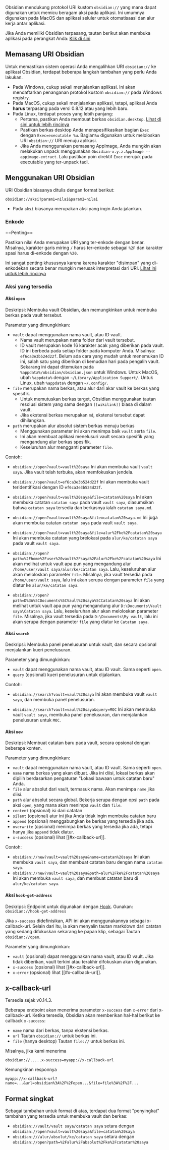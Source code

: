 Obsidian mendukung protokol URI kustom `obsidian://` yang mana dapat digunakan untuk memicu beragam aksi pada aplikasi. Ini umumnya digunakan pada MacOS dan aplikasi seluler untuk otomatisaasi dan alur kerja antar aplikasi.

Jika Anda memiliki Obsidian terpasang, tautan berikut akan membuka aplikasi pada perangkat Anda: [Klik di sini](obsidian://open)

## Memasang URI Obsidian

Untuk memastikan sistem operasi Anda mengalihkan URI `obsidian://` ke aplikasi Obsidian, terdapat beberapa langkah tambahan yang perlu Anda lakukan.

- Pada Windows, cukup sekali menjalankan aplikasi. Ini akan mendaftarkan penanganan protokol kustom `obsidian://` pada Windows registry.
- Pada MacOS, cukup sekali menjalankan aplikasi, tetapi, aplikasi Anda **harus** terpasang pada versi 0.8.12 atau yang lebih baru.
- Pada Linux, terdapat proses yang lebih panjang:
	- Pertama, pastikan Anda membuat berkas `obsidian.desktop`. [Lihat di sini untuk lebih rincinya](https://developer.gnome.org/documentation/guidelines/maintainer/integrating.html#desktop-files)
	- Pastikan berkas desktop Anda menspesifikasikan bagian `Exec` dengan `Exec=executable %u`. Bagian`%u` digunakan untuk meloloskan URI `obsidian://` URI menuju aplikasi.
	- Jika Anda menggunakan pemasang AppImage, Anda mungkin akan melakukan unpack menggunakan `Obsidian-x.y.z.AppImage --appimage-extract`. Lalu pastikan poin direktif `Exec` merujuk pada executable yang ter-unpack tadi.

## Menggunakan URI Obsidian

URI Obsidian biasanya ditulis dengan format berikut:

```
obsidian://aksi?param1=nilai&param2=nilai
```

- Pada `aksi` biasanya merupakan aksi yang ingin Anda jalankan.

### Enkode

==Penting==

Pastikan nilai Anda merupakan URI yang ter-enkode dengan benar. Misalnya, karakter garis miring `/` harus ter-enkode sebagai `%2F` dan karakter spasi harus di-enkode dengan `%20`.

Ini sangat penting khususnya karena karena karakter "disimpan" yang di-enkodekan secara benar mungkin merusak interpretasi dari URI. [Lihat ini untuk lebih rincinya](https://en.wikipedia.org/wiki/Percent-encoding)

### Aksi yang tersedia

#### Aksi `open`

Deskripsi: Membuka vault Obsidian, dan memungkinkan untuk membuka berkas pada vault tersebut.

Parameter yang dimungkinkan:

- `vault` dapat menggunakan nama vault, atau ID vault.
	- Nama vault merupakan nama folder dari vault tersebut.
	- ID vault merupakan kode 16 karakter acak yang diberikan pada vault. ID ini berbeda pada setiap folder pada komputer Anda. Misalnya: `ef6ca3e3b524d22f`. Belum ada cara yang mudah untuk menemukan ID ini, salah satu yang diberikan di kemudian hari pada pengalih vault. Sekarang ini dapat ditemukan pada `%appdata%/obsidian/obsidian.json` untuk Windows. Untuk MacOS, ubah `%appdata%` dengan `~/Library/Application Support/`. Untuk Linux, ubah `%appdata%` dengan `~/.config/`.
- `file` merupakan nama berkas, atau alur dari akar vault ke berkas yang spesifik.
	- Untuk memutuskan berkas target, Obsidian menggunakan tautan resolusi sistem yang sama dengan `[[wikilink]]` biasa di dalam vault.
	- Jika ekstensi berkas merupakan `md`, ekstensi tersebut dapat dihilangkan.
- `path` merupakan alur absolut sistem berkas menuju berkas
	- Menggunakan parameter ini akan menimpa baik `vault` serta `file`.
	- Ini akan membuat aplikasi menelusuri vault secara spesifik yang mengandung alur berkas spesifik.
	- Keseluruhan alur mengganti parameter `file`.

Contoh:

- `obsidian://open?vault=vault%20saya`
	Ini akan membuka vault `vault saya`. Jika vault telah terbuka, akan memfokuskan jendela.

- `obsidian://open?vault=ef6ca3e3b524d22f`
	Ini akan membuka vault teridentifikasi dengan ID `ef6ca3e3b524d22f`.

- `obsidian://open?vault=vault%20saya&file=catatan%20saya`
	Ini akan membuka catatan `catatan saya` pada vault `vault saya`, diasumsikan bahwa `catatan saya` tersedia dan berkasnya ialah `catatan saya.md`.

- `obsidian://open?vault=vault%20saya&file=catatan%20saya.md`
	Ini juga akan membuka catatan `catatan saya` pada vault `vault saya`.

- `obsidian://open?vault=vault%20saya&file=alur%2Fke%2Fcatatan%20saya`
	Ini akan membuka catatan yang brelokasi pada `alur/ke/catatan saya` pada vault `vault saya`.

- `obsidian://open?path=%2Fhome%2Fuser%20vault%2Fsaya%2Falur%2Fke%2Fcatatan%20saya`
	Ini akan melihat untuk vault apa pun yang mengandung alur `/home/user/vault saya/alur/ke/catatan saya`. Lalu, keseluruhan alur akan meloloskan parameter `file`. Misalnya, jika vault tersedia pada `/home/user/vault saya`, lalu ini akan serupa dengan parameter `file` yang diatur ke `alur/ke/catatan saya`.

- `obsidian://open?path=D%3A%5CDocuments%5CVault%20saya%5CCatatan%20saya`
	Ini akan melihat untuk vault apa pun yang mengandung alur `D:\Documents\Vault saya\Catatan saya`. Lalu, keseluruhan alur akan meloloskan parameter `file`. Misalnya, jika vault tersedia pada `D:\Documents\My vault`, lalu ini akan serupa dengan parameter `file` yang diatur ke `Catatan saya`.

#### Aksi `search`

Deskripsi: Membuka panel penelusuran untuk vault, dan secara opsional menjalankan kueri penelusuran.

Parameter yang dimungkinkan:

- `vault` dapat menggunakan nama vault, atau ID vault. Sama seperti `open`.
- `query` (opsional) kueri penelusuran untuk dijalankan.

Contoh:

- `obsidian://search?vault=vault%20saya`
	Ini akan membuka vault `vault saya`, dan membuka panel penelusuran.

- `obsidian://search?vault=vault%20saya&query=MOC`
	Ini akan membuka vault `vault saya`, membuka panel penelusuran, dan menjalankan penelusuran untuk `MOC`.
	
#### Aksi `new`

Deskripsi: Membuat catatan baru pada vault, secara opsional dengan beberapa konten.

Parameter yang dimungkinkan:

- `vault` dapat menggunakan nama vault, atau ID vault. Sama seperti `open`.
- `name` nama berkas yang akan dibuat. Jika ini diisi, lokasi berkas akan dipilih berdasarkan pengaturan "Lokasi bawaan untuk catatan baru" Anda.
- `file` alur absolut dari vault, termasuk nama. Akan menimpa `name` jika diisi.
- `path` alur absolut secara global. Bekerja serupa dengan opsi `path` pada aksi `open`, yang mana akan menimpa  `vault` dan `file`.
- `content` (opsional) isi dari catatan
- `silent` (opsional) atur ini jika Anda tidak ingin membuka catatan baru
- `append` (opsional) menggabungkan ke berkas yang tersedia jika ada.
- `overwrite` (opsional) menimpa berkas yang tersedia jika ada, tetapi hanya jika `append` tidak diatur.
- `x-success` (opsional) lihat [[#x-callback-url]].

Contoh:

- `obsidian://new?vault=vault%20saya&name=catatan%20saya`
	Ini akan membuka `vault saya`, dan membuat catatan baru dengan nama `catatan saya`.
- `obsidian://new?vault=vault%20saya&path=alur%2Fke%2Fcatatan%20saya`
	Ini akan membuka `vault saya`, dan membuat catatan baru di `alur/ke/catatan saya`.
	
#### Aksi `hook-get-address`

Deskripsi: Endpoint untuk digunakan dengan [Hook](https://hookproductivity.com/). Gunakan: `obsidian://hook-get-address`

Jika `x-success` didefinisikan, API ini akan menggunakannya sebagai x-callback-url. Selain dari itu, ia akan menyalin tautan markdown dari catatan yang sedang difokuskan sekarang ke papan klip, sebagai Tautan `obsidian://open`.

Parameter yang dimungkinkan:

- `vault` (opsional) dapat menggunakan nama vault, atau ID vault. Jika tidak diberikan, vault terkini atau terakhir difokuskan akan digunakan.
- `x-success` (opsional) lihat [[#x-callback-url]].
- `x-error` (opsional) lihat [[#x-callback-url]].

## x-callback-url

Tersedia sejak v0.14.3.

Beberapa endpoint akan menerima parameter `x-success` dan `x-error` dari x-callback-url. Ketika tersedia, Obsidian akan memberikan hal-hal berikut ke callback `x-success`:

- `name` nama dari berkas, tanpa ekstensi berkas.
- `url` Tautan `obsidian://` untuk berkas ini.
- `file` (hanya desktop) Tautan `file://` untuk berkas ini.

Misalnya, jika kami menerima

`obsidian://.....x-success=myapp://x-callback-url`

Kemungkinan responnya

`myapp://x-callback-url?name=...&url=obsidian%3A%2F%2Fopen...&file=file%3A%2F%2F...`

## Format singkat

Sebagai tambahan untuk format di atas, terdapat dua format "penyingkat" tambahan yang tersedia untuk membuka vault dan berkas:

- `obsidian://vault/vault saya/catatan saya` setara dengan `obsidian://open?vault=vault%20saya&file=catatan%20saya`
- `obsidian:///alur/absolut/ke/catatan saya` setara dengan `obsidian://open?path=%2Falur%2Fabsolut%2Fke%2Fcatatan%20saya`
